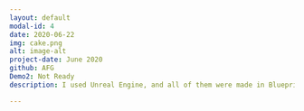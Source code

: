 ```yaml
---
layout: default
modal-id: 4
date: 2020-06-22
img: cake.png
alt: image-alt
project-date: June 2020
github: AFG
Demo2: Not Ready
description: I used Unreal Engine, and all of them were made in Blueprint except for important abilities and functions for quick production. You can watch the Demo Video. This project is uploaded to Google Drive according to its size.

---
```

